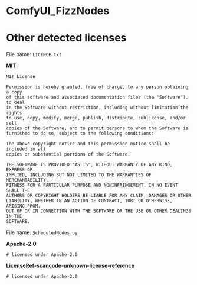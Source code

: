# ComfyUI_FizzNodes

# Other detected licenses
File name: `LICENCE.txt`

**MIT**
```
MIT License
```
```
Permission is hereby granted, free of charge, to any person obtaining a copy
of this software and associated documentation files (the "Software"), to deal
in the Software without restriction, including without limitation the rights
to use, copy, modify, merge, publish, distribute, sublicense, and/or sell
copies of the Software, and to permit persons to whom the Software is
furnished to do so, subject to the following conditions:

The above copyright notice and this permission notice shall be included in all
copies or substantial portions of the Software.

THE SOFTWARE IS PROVIDED "AS IS", WITHOUT WARRANTY OF ANY KIND, EXPRESS OR
IMPLIED, INCLUDING BUT NOT LIMITED TO THE WARRANTIES OF MERCHANTABILITY,
FITNESS FOR A PARTICULAR PURPOSE AND NONINFRINGEMENT. IN NO EVENT SHALL THE
AUTHORS OR COPYRIGHT HOLDERS BE LIABLE FOR ANY CLAIM, DAMAGES OR OTHER
LIABILITY, WHETHER IN AN ACTION OF CONTRACT, TORT OR OTHERWISE, ARISING FROM,
OUT OF OR IN CONNECTION WITH THE SOFTWARE OR THE USE OR OTHER DEALINGS IN THE
SOFTWARE.
```
File name: `ScheduledNodes.py`

**Apache-2.0**
```
# licensed under Apache-2.0
```
**LicenseRef-scancode-unknown-license-reference**
```
# licensed under Apache-2.0
```

